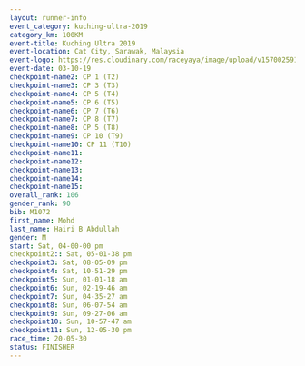 ```yaml
---
layout: runner-info 
event_category: kuching-ultra-2019 
category_km: 100KM 
event-title: Kuching Ultra 2019
event-location: Cat City, Sarawak, Malaysia 
event-logo: https://res.cloudinary.com/raceyaya/image/upload/v1570025915/logo/kuching_ultra_jsvtue.jpg 
event-date: 03-10-19 
checkpoint-name2: CP 1 (T2) 
checkpoint-name3: CP 3 (T3) 
checkpoint-name4: CP 5 (T4) 
checkpoint-name5: CP 6 (T5) 
checkpoint-name6: CP 7 (T6) 
checkpoint-name7: CP 8 (T7) 
checkpoint-name8: CP 5 (T8) 
checkpoint-name9: CP 10 (T9) 
checkpoint-name10: CP 11 (T10) 
checkpoint-name11:  
checkpoint-name12: 
checkpoint-name13: 
checkpoint-name14: 
checkpoint-name15: 
overall_rank: 106
gender_rank: 90
bib: M1072
first_name: Mohd
last_name: Hairi B Abdullah
gender: M
start: Sat, 04-00-00 pm
checkpoint2:: Sat, 05-01-38 pm
checkpoint3: Sat, 08-05-09 pm
checkpoint4: Sat, 10-51-29 pm
checkpoint5: Sun, 01-01-18 am
checkpoint6: Sun, 02-19-46 am
checkpoint7: Sun, 04-35-27 am
checkpoint8: Sun, 06-07-54 am
checkpoint9: Sun, 09-27-06 am
checkpoint10: Sun, 10-57-47 am
checkpoint11: Sun, 12-05-30 pm
race_time: 20-05-30
status: FINISHER
---
```

